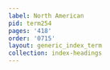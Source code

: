 ```yaml
---
label: North American
pid: term254
pages: '418'
order: '0715'
layout: generic_index_term
collection: index-headings
---
```

